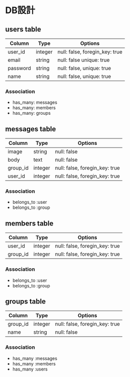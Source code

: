 # DB設計

## users table

|Column|Type|Options|
|------|----|-------|
|user_id|integer|null: false, foregin_key: true|
|email|string|null: false  unique: true|
|password|string|null: false, unique: true|
|name|string|null: false, unique: true|

### Association
- has_many: messages
- has_many: members
- has_many: groups


## messages table

|Column|Type|Options|
|------|----|-------|
|image|string|null: false|
|body|text|null: false|
|group_id|integer|null: false, foregin_key: true|
|user_id|integer|null: false, foregin_key: true|

### Association
- belongs_to :user
- belongs_to :group

## members table

|Column|Type|Options|
|------|----|-------|
|user_id|integer|null: false, foregin_key: true|
|group_id|integer|null: false, foregin_key: true|

### Association
- belongs_to :user
- belongs_to :group

## groups table

|Column|Type|Options|
|------|----|-------|
|group_id|integer|null: false, foregin_key: true|
|name|string|null: false|

### Association
- has_many :messages
- has_many :members
- has_many :users
